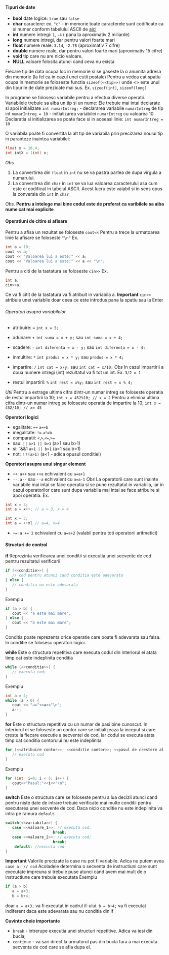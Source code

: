 #### Tipuri de date
- **bool** date logice: `true` sau `false`
- **char** caractere: ex. `"c"` - in memorie toate caracterele sunt codificate ca si numer conform tabelului ASCII de [aici](https://www.asciitable.com/)
- **int** numere intregi: `1`, `-4` ( pana la aproximativ 2 miliarde)
- **long** numere intregi, dar pentru valori foarte mari 
- **float** numere reale: `3.14`, `-2.78` (aproximativ 7 cifre)
- **double** numere reale, dar pentru valori foarte mari (aproximativ 15 cifre)
- **void** tip care nu are nicio valoare.
- **NULL** valoare folosita atunci cand ceva nu exista

Fiecare tip de data ocupa loc in memorie si se gaseste la o anumita adresa din memorie (la fel ca in cazul unei cutii postale)
Pentru a vedea cat spatiu ocupa in memorie se foloseste functia `sizeof(<<tip>>)` unde <<tip>> este unul din tipurile de date prezicate mai sus.
Ex. `sizeof(int)`, `sizeof(long)`

In programe se folosesc variabile pentru a efectua diverse operatii. 
Variabilele trebuie sa aiba un tip si un nume:
Ele trebuie mai intai declarate si apoi initializate
`int numarIntreg;` - declararea variabile `numarIntreg` de tip int
`numarIntreg = 10` - initializarea variabilei `numarIntreg` cu valoarea 10
Declaratia si initializarea se poate face si in aceeasi linie: `int numarIntreg = 10`

O variabila poate fi convertita la alt tip de variabila prin precizarea noului tip in paranteze inaintea variabilei:
```cpp
float x = 10.4;
int intX = (int) x;
```
*Obs* 
1. La convertirea din `float` in `int` nu se va pastra partea de dupa virgula a numarului.
2. La converitrea din `char` in `int` se va lua valoarea caracterului asa cum este el codificat in tabelul ASCII.
   Acest lucru este valabil si in sens opus la conversia din `int` in `char`

*Obs.* **Pentru a intelege mai bine codul este de preferat ca varibilele sa aiba nume cat mai explicite**

#### Operatiuni de citire si afisare
Pentru a afisa un rezultat se foloseste `cout<<`
Pentru a trece la urmatoarea linie la afisare se foloseste `"\n"`
Ex.
```cpp
int a = 10;
cout << a;
cout << "Valoarea lui a este:" << a;
cout << "Valoarea lui a este:" << a << "\n";
```
Pentru a citi de la tastatura se foloseste `cin>>`
Ex.
```cpp
int a;
cin>>a;
```
Ce va fi citit de la tastatura va fi atribuit in variabila a.
**Important** `cin>>` atribuie unei variabile doar ceea ce este introdus pana la spatiu sau la Enter

###### Operatori asupra variabilelor
- atribuire: `=` ```int x = 5;```
- adunare: `+` ```int suma = x + y;``` sau ```int suma = x + 4;```
- scadere: `-` ```int diferenta = x - y;``` sau ```int diferenta = x - 4;```
- inmultire: `*` ```int produs = x * y;``` sau ```produs = x * 4;```
- impartire: `/` ```int cat = x/y;``` sau ```int cat = x/10;``` 
*Obs* In cazul impartirii a doua numere intregi (int) rezultatul va fi tot un int. Ex. `3/2 = 1`

- restul impartirii: `%` ```int rest = x%y;``` sau ```int rest = x % 4;```

*Util*
Pentru a extrage ultima cifra dintr-un numar intreg se foloseste operatia de restul impartirii la 10;
```int x = 452%10; // x = 2```
Pentru a elimina ultima cifra dintr-un numar intreg se foloseste operatia de impartire la 10;
```int x = 452/10; // x= 45```

**Operatori logici**
- egalitate: `==` ```a==b```
- inegalitate: `!=` ```a!=b```
- comparatii: `<`,`>`,`<=`,`>=`
- sau: `||`  ```a>1 || b>1``` (a>1 sau b>1)
- si: `&&1  ```a>1 || b>1``` (a>1 sau b>1)
- not: `!`  ```!(a>1)``` (a<1 - adica opusul conditiei)

**Operatori asupra unui singur element**
- `++`: `a++` sau `++a` echivalent cu `a=a+1`
- `--`: `a--` sau `--a` echivalent cu `a=a-1`
*Obs*
La operatorii care sunt inainte variabile mai intai se face operatia si se pune rezultatul in variabila, iar in cazul operatorilor care sunt dupa variabila mai intai se face atribuire si apoi operatia.
Ex.
```cpp
int x = 3;
int a = x++; // a = 3, x = 4
```
```cpp
int x = 3;
int a = ++xl // a=4, x=4
```
- `+=`: `a += 2` echivalent cu `a=a+2` (valabil pentru toti operatorii aritmetici)

#### Structuri de control
**if**
Reprezinta verificarea unei conditii si executia unei secvente de cod pentru rezultatul verificarii
```cpp
if (<<conditie>>) {
   // cod pentru atunci cand conditia este adevarata  
} else {
   // conditia nu este adevarata   
}
```
Exemplu
```cpp
if (a > b) {
   cout << "a este mai mare";
} else {
   cout << "b este mai mare";
}
```
Conditia poate reprezenta orice operatie care poate fi adevarata sau falsa. In conditie se folosesc operatori logici.

**while**
Este o structura repetitiva care executa codul din interiorul ei atata timp cat este indeplinita conditia
```cpp
while (<<conditie>>) {
   // executa cod;
}
```
Exemplu
```cpp
int a = 4;
while (a > 0) {
   cout << "a="<<a<<"\n";
   a--;
}
```
**for**
Este o structura repetitiva cu un numar de pasi bine cunoscut. In interiorul ei se foloseste un contor care se initializeaza la inceput si care creste la fiecare executie a secventei de cod, iar codul se executa atata timp cat conditia contorului nu este indeplinita
```cpp
for (<<atribuire contor>>; <<conditie contor>>; <<pasul de crestere al contorului>>) {
   // executa cod
}
```
Exemplu
```cpp
for (int  i=0; i < 5; i++) {
   cout<<"Pasul:"<<i<<"\n";
}
```
**switch**
Este o structura care se foloseste pentru a lua decizii atunci cand pentru niste date de intrare trebuie verificate mai multe conditii pentru executarea unei secvente de cod. Daca nicio conditie nu este indeplinita va intra pe ramura `default`.
```cpp
switch(<<variabila>>) {
   case <<valoare_1>>: // executa cod;
                     break;
   case <<valoare_2>>: // executa cod;
                     break;
    default: //executa cod                 
}
```
**Important**
Valorile precizate la case nu pot fi variabile. Adica nu putem avea `case a: // cod`
Acoladele determina o secventa de instructiuni care sunt executate impreuna si trebuie puse atunci cand avem mai mult de o instructiune care trebuie executata
Exemplu
```cpp
if (a > b) 
   a = a+3;
   b = b+4;
``` 
doar `a = a+3;` va fi executat in cadrul if-ului. `b = b+4;` va fi executat indiferent daca este adevarata sau nu conditia din if
   

**Cuvinte cheie importante**
- `break` - intrerupe executia unei structuri repetitive. Adica va iesi din bucla;
- `continue` - va sari direct la urmatorul pas din bucla fara a mai executa secventa de cod care se afla dupa el.


